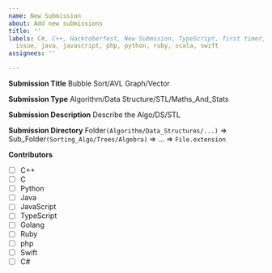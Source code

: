 ```yaml
---
name: New Submission
about: Add new submissions
title: ''
labels: C#, C++, Hacktoberfest, New Submssion, TypeScript, first timer, good first
  issue, java, javascript, php, python, ruby, scala, swift
assignees: ''

---
```


**Submission Title**
Bubble Sort/AVL Graph/Vector

**Submission Type**
Algorithm/Data Structure/STL/Maths_And_Stats

**Submission Description**
Describe the Algo/DS/STL

**Submission Directory**
Folder``(Algorithm/Data_Structures/...)`` => Sub_Folder``(Sorting_Algo/Trees/Algebra)`` => ... => ``File.extension``

**Contributors**

- [ ]  C++ 
- [ ]  C 
- [ ]  Python 
- [ ] Java 
- [ ] JavaScript
- [ ] TypeScript
- [ ] Golang
- [ ] Ruby
- [ ] php 
- [ ] Swift 
- [ ] C#
